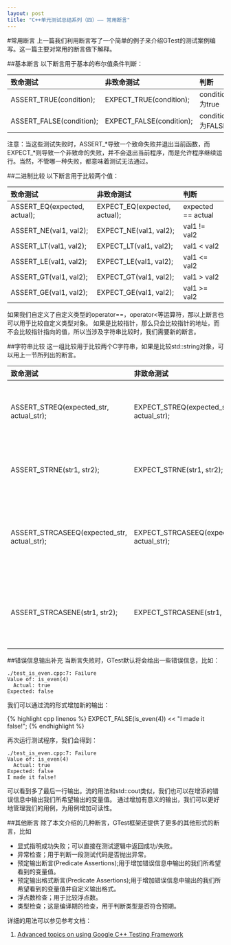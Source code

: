 ```yaml
---
layout: post
title: "C++单元测试总结系列（四）—— 常用断言"
---
```

#常用断言
上一篇我们利用断言写了一个简单的例子来介绍GTest的测试案例编写。这一篇主要对常用的断言做下解释。

##基本断言
以下断言用于基本的布尔值条件判断：

|致命测试|非致命测试|判断
|:---|:---|:---
|ASSERT_TRUE(condition);|EXPECT_TRUE(condition);|condition为true
|ASSERT_FALSE(condition);|EXPECT_FALSE(condition);|condition为FALSE

注意：当这些测试失败时，ASSERT_*导致一个致命失败并退出当前函数，而EXPECT_*则导致一个非致命的失败，并不会退出当前程序，而是允许程序继续运行。当然，不管哪一种失败，都意味着测试无法通过。

##二进制比较
以下断言用于比较两个值：

|致命测试|非致命测试|判断
|:---|:---|:---
|ASSERT_EQ(expected, actual);|EXPECT_EQ(expected, actual);|expected == actual
|ASSERT_NE(val1, val2);|EXPECT_NE(val1, val2);|val1 != val2
|ASSERT_LT(val1, val2);|EXPECT_LT(val1, val2);|val1 < val2
|ASSERT_LE(val1, val2);|EXPECT_LE(val1, val2);|val1 <= val2
|ASSERT_GT(val1, val2);|EXPECT_GT(val1, val2);|val1 > val2
|ASSERT_GE(val1, val2);|EXPECT_GE(val1, val2);|val1 >= val2

如果我们自定义了自定义类型的operator==，operator<等运算符，那以上断言也可以用于比较自定义类型对象。
如果是比较指针，那么只会比较指针的地址，而不会比较指针指向的值，所以当涉及字符串比较时，我们需要新的断言。

##字符串比较
这一组比较用于比较两个C字符串，如果是比较std::string对象，可以用上一节所列出的断言。

|致命测试|非致命测试|判断
|:---|:---|:---
|ASSERT_STREQ(expected_str, actual_str);|EXPECT_STREQ(expected_str, actual_str);|the two C strings have the same content
|ASSERT_STRNE(str1, str2);|EXPECT_STRNE(str1, str2);|the two C strings have different content
|ASSERT_STRCASEEQ(expected_str, actual_str);|EXPECT_STRCASEEQ(expected_str, actual_str);|the two C strings have the same content, ignoring case
|ASSERT_STRCASENE(str1, str2);|EXPECT_STRCASENE(str1, str2);|the two C strings have different content, ignoring case

##错误信息输出补充
当断言失败时，GTest默认将会给出一些错误信息，比如：

    ./test_is_even.cpp:7: Failure
    Value of: is_even(4)
      Actual: true
    Expected: false

我们可以通过流的形式增加新的输出：

{% highlight cpp linenos %}
EXPECT_FALSE(is_even(4)) << "I made it false!";
{% endhighlight %}

再次运行测试程序，我们会得到：

    ./test_is_even.cpp:7: Failure
    Value of: is_even(4)
      Actual: true
    Expected: false
    I made it false!

可以看到多了最后一行输出。流的用法和std::cout类似，我们也可以在增添的错误信息中输出我们所希望输出的变量值。
通过增加有意义的输出，我们可以更好地管理我们的用例，为用例增加可读性。

##其他断言
除了本文介绍的几种断言，GTest框架还提供了更多的其他形式的断言，比如

* 显式指明成功失败；可以直接在测试逻辑中返回成功/失败。
* 异常检查；用于判断一段测试代码是否抛出异常。
* 预定输出断言(Predicate Assertions);用于增加错误信息中输出的我们所希望看到的变量值。
* 预定输出格式断言(Predicate Assertions);用于增加错误信息中输出的我们所希望看到的变量值并自定义输出格式。
* 浮点数检查；用于比较浮点数。
* 类型检查；这是编译期的检查，用于判断类型是否符合预期。

详细的用法可以参见参考文档：

1. [Advanced topics on using Google C++ Testing Framework](https://code.google.com/p/googletest/wiki/V1_7_AdvancedGuide)
